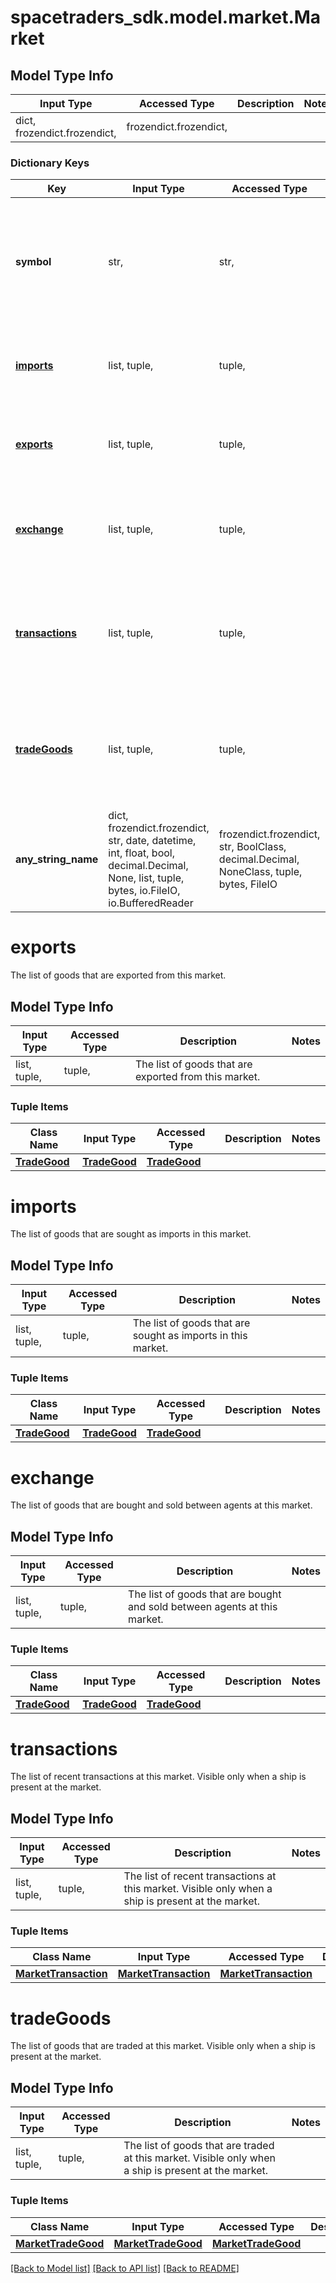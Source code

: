 # spacetraders_sdk.model.market.Market

## Model Type Info
Input Type | Accessed Type | Description | Notes
------------ | ------------- | ------------- | -------------
dict, frozendict.frozendict,  | frozendict.frozendict,  |  | 

### Dictionary Keys
Key | Input Type | Accessed Type | Description | Notes
------------ | ------------- | ------------- | ------------- | -------------
**symbol** | str,  | str,  | The symbol of the market. The symbol is the same as the waypoint where the market is located. | 
**[imports](#imports)** | list, tuple,  | tuple,  | The list of goods that are sought as imports in this market. | 
**[exports](#exports)** | list, tuple,  | tuple,  | The list of goods that are exported from this market. | 
**[exchange](#exchange)** | list, tuple,  | tuple,  | The list of goods that are bought and sold between agents at this market. | 
**[transactions](#transactions)** | list, tuple,  | tuple,  | The list of recent transactions at this market. Visible only when a ship is present at the market. | [optional] 
**[tradeGoods](#tradeGoods)** | list, tuple,  | tuple,  | The list of goods that are traded at this market. Visible only when a ship is present at the market. | [optional] 
**any_string_name** | dict, frozendict.frozendict, str, date, datetime, int, float, bool, decimal.Decimal, None, list, tuple, bytes, io.FileIO, io.BufferedReader | frozendict.frozendict, str, BoolClass, decimal.Decimal, NoneClass, tuple, bytes, FileIO | any string name can be used but the value must be the correct type | [optional]

# exports

The list of goods that are exported from this market.

## Model Type Info
Input Type | Accessed Type | Description | Notes
------------ | ------------- | ------------- | -------------
list, tuple,  | tuple,  | The list of goods that are exported from this market. | 

### Tuple Items
Class Name | Input Type | Accessed Type | Description | Notes
------------- | ------------- | ------------- | ------------- | -------------
[**TradeGood**](TradeGood.md) | [**TradeGood**](TradeGood.md) | [**TradeGood**](TradeGood.md) |  | 

# imports

The list of goods that are sought as imports in this market.

## Model Type Info
Input Type | Accessed Type | Description | Notes
------------ | ------------- | ------------- | -------------
list, tuple,  | tuple,  | The list of goods that are sought as imports in this market. | 

### Tuple Items
Class Name | Input Type | Accessed Type | Description | Notes
------------- | ------------- | ------------- | ------------- | -------------
[**TradeGood**](TradeGood.md) | [**TradeGood**](TradeGood.md) | [**TradeGood**](TradeGood.md) |  | 

# exchange

The list of goods that are bought and sold between agents at this market.

## Model Type Info
Input Type | Accessed Type | Description | Notes
------------ | ------------- | ------------- | -------------
list, tuple,  | tuple,  | The list of goods that are bought and sold between agents at this market. | 

### Tuple Items
Class Name | Input Type | Accessed Type | Description | Notes
------------- | ------------- | ------------- | ------------- | -------------
[**TradeGood**](TradeGood.md) | [**TradeGood**](TradeGood.md) | [**TradeGood**](TradeGood.md) |  | 

# transactions

The list of recent transactions at this market. Visible only when a ship is present at the market.

## Model Type Info
Input Type | Accessed Type | Description | Notes
------------ | ------------- | ------------- | -------------
list, tuple,  | tuple,  | The list of recent transactions at this market. Visible only when a ship is present at the market. | 

### Tuple Items
Class Name | Input Type | Accessed Type | Description | Notes
------------- | ------------- | ------------- | ------------- | -------------
[**MarketTransaction**](MarketTransaction.md) | [**MarketTransaction**](MarketTransaction.md) | [**MarketTransaction**](MarketTransaction.md) |  | 

# tradeGoods

The list of goods that are traded at this market. Visible only when a ship is present at the market.

## Model Type Info
Input Type | Accessed Type | Description | Notes
------------ | ------------- | ------------- | -------------
list, tuple,  | tuple,  | The list of goods that are traded at this market. Visible only when a ship is present at the market. | 

### Tuple Items
Class Name | Input Type | Accessed Type | Description | Notes
------------- | ------------- | ------------- | ------------- | -------------
[**MarketTradeGood**](MarketTradeGood.md) | [**MarketTradeGood**](MarketTradeGood.md) | [**MarketTradeGood**](MarketTradeGood.md) |  | 

[[Back to Model list]](../../README.md#documentation-for-models) [[Back to API list]](../../README.md#documentation-for-api-endpoints) [[Back to README]](../../README.md)

